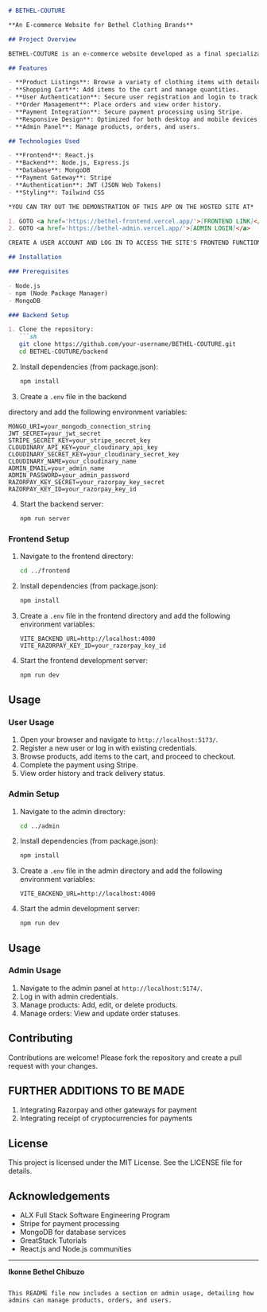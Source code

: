 
```markdown
# BETHEL-COUTURE

**An E-commerce Website for Bethel Clothing Brands**

## Project Overview

BETHEL-COUTURE is an e-commerce website developed as a final specialization project for the ALX Full Stack Software Engineering Program. This solo project by Ikonne Bethel Chibuzo aims to provide a seamless online shopping experience for clothing brands.

## Features

- **Product Listings**: Browse a variety of clothing items with detailed descriptions and images.
- **Shopping Cart**: Add items to the cart and manage quantities.
- **User Authentication**: Secure user registration and login to track cart, order history, and delivery status.
- **Order Management**: Place orders and view order history.
- **Payment Integration**: Secure payment processing using Stripe.
- **Responsive Design**: Optimized for both desktop and mobile devices.
- **Admin Panel**: Manage products, orders, and users.

## Technologies Used

- **Frontend**: React.js
- **Backend**: Node.js, Express.js
- **Database**: MongoDB
- **Payment Gateway**: Stripe
- **Authentication**: JWT (JSON Web Tokens)
- **Styling**: Tailwind CSS

*YOU CAN TRY OUT THE DEMONSTRATION OF THIS APP ON THE HOSTED SITE AT*

1. GOTO <a href='https://bethel-frontend.vercel.app/'>[FRONTEND LINK]</a>
2. GOTO <a href='https://bethel-admin.vercel.app/'>[ADMIN LOGIN]</a>

CREATE A USER ACCOUNT AND LOG IN TO ACCESS THE SITE'S FRONTEND FUNCTIONALITY

## Installation

### Prerequisites

- Node.js
- npm (Node Package Manager)
- MongoDB

### Backend Setup

1. Clone the repository:
   ```sh
   git clone https://github.com/your-username/BETHEL-COUTURE.git
   cd BETHEL-COUTURE/backend
   ```

2. Install dependencies (from package.json):
   ```sh
   npm install
   ```

3. Create a `.env` file in the backend

 directory and add the following environment variables:
   ```env
   MONGO_URI=your_mongodb_connection_string
   JWT_SECRET=your_jwt_secret
   STRIPE_SECRET_KEY=your_stripe_secret_key
   CLOUDINARY_API_KEY=your_cloudinary_api_key
   CLOUDINARY_SECRET_KEY=your_cloudinary_secret_key 
   CLOUDINARY_NAME=your_cloudinary_name
   ADMIN_EMAIL=your_admin_name
   ADMIN_PASSWORD=your_admin_password
   RAZORPAY_KEY_SECRET=your_razorpay_key_secret
   RAZORPAY_KEY_ID=your_razorpay_key_id 

   ```

4. Start the backend server:
   ```sh
   npm run server
   ```

### Frontend Setup

1. Navigate to the frontend directory:
   ```sh
   cd ../frontend
   ```

2. Install dependencies (from package.json):
   ```sh
   npm install
   ```

3. Create a `.env` file in the frontend directory and add the following environment variables:
   ```env
   VITE_BACKEND_URL=http://localhost:4000
   VITE_RAZORPAY_KEY_ID=your_razorpay_key_id
   ```

4. Start the frontend development server:
   ```sh
   npm run dev
   ```

## Usage

### User Usage

1. Open your browser and navigate to `http://localhost:5173/`.
2. Register a new user or log in with existing credentials.
3. Browse products, add items to the cart, and proceed to checkout.
4. Complete the payment using Stripe.
5. View order history and track delivery status.



### Admin Setup

1. Navigate to the admin directory:
   ```sh
   cd ../admin
   ```

2. Install dependencies (from package.json):
   ```sh
   npm install
   ```

3. Create a `.env` file in the  admin directory and add the following environment variables:
   ```env
   VITE_BACKEND_URL=http://localhost:4000
   ```

4. Start the admin development server:
   ```sh
   npm run dev
   ```

## Usage

### Admin Usage

1. Navigate to the admin panel at `http://localhost:5174/`.
2. Log in with admin credentials.
3. Manage products: Add, edit, or delete products.
4. Manage orders: View and update order statuses.

## Contributing

Contributions are welcome! Please fork the repository and create a pull request with your changes.

## FURTHER ADDITIONS TO BE MADE
1. Integrating Razorpay and other gateways for payment
2. Integrating receipt of cryptocurrencies for payments

## License

This project is licensed under the MIT License. See the LICENSE file for details.

## Acknowledgements

- ALX Full Stack Software Engineering Program
- Stripe for payment processing
- MongoDB for database services
- GreatStack Tutorials
- React.js and Node.js communities

---

**Ikonne Bethel Chibuzo**
```

This README file now includes a section on admin usage, detailing how admins can manage products, orders, and users.

